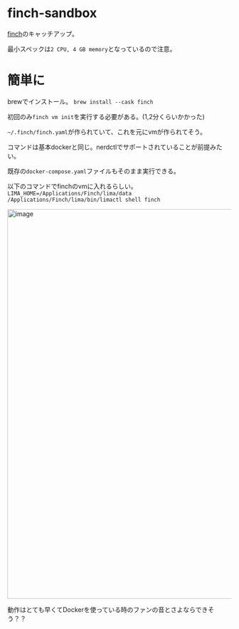 # finch-sandbox

[finch](https://github.com/runfinch/finch)のキャッチアップ。

最小スペックは`2 CPU, 4 GB memory`となっているので注意。

# 簡単に
brewでインストール。
```brew install --cask finch```

初回のみ```finch vm init```を実行する必要がある。(1,2分くらいかかった)
  
`~/.finch/finch.yaml`が作られていて、これを元にvmが作られてそう。

コマンドは基本dockerと同じ。nerdctlでサポートされていることが前提みたい。

既存の`docker-compose.yaml`ファイルもそのまま実行できる。

以下のコマンドでfinchのvmに入れるらしい。
```LIMA_HOME=/Applications/Finch/lima/data /Applications/Finch/lima/bin/limactl shell finch```

<img width="874" alt="image" src="https://user-images.githubusercontent.com/62323683/234071974-f98e5eb3-a9de-4073-a41c-90e0e5c3a506.png">


動作はとても早くてDockerを使っている時のファンの音とさよならできそう？？

